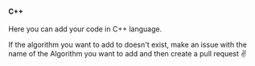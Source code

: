 #### C++

Here you can add your code in C++ language.

If the algorithm you want to add to doesn't exist, make an issue with the name of the Algorithm you want to add and then create a pull request ✌️